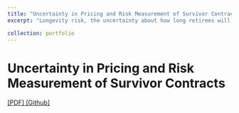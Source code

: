```yaml
---
title: "Uncertainty in Pricing and Risk Measurement of Survivor Contracts"
excerpt: "Longevity risk, the uncertainty about how long retirees will live, poses a challenge for pension funds. If people live longer than expected, these funds can face financial strain. Traditionally, reinsurance has been the go-to solution to transfer this risk. However, there has been a rising interest in using capital markets to manage longevity risk, particularly through financial products like survivor swaps. These contracts allow institutions to share the risk of longevity, but the market is still in its early stages, and *there is no clear agreement on the best methods for predicting life expectancy or applying the right pricing models*. This project explores the valuation of survivor swaps by using four different models to estimate survival rates, alongside eight premium principles to calculate the fair value of these contracts. Beyond just pricing these instruments, the research introduces a framework for assessing the potential risks involved. As the demand for longevity risk products grows, it is important for financial institutions to understand how to measure possible losses. This will help them allocate capital properly, ensuring they meet regulatory requirements such as those set out by Solvency II. By addressing these challenges, this research aims to contribute to a more stable and effective approach to managing longevity risk."

collection: portfolio
---
```


# Uncertainty in Pricing and Risk Measurement of Survivor Contracts
<a href="https://www.mdpi.com/2227-9091/13/2/35" target="_blank" onclick="gtag('event', 'click', { event_category: 'uncertainty-paper', event_action: 'click', event_label: 'PDF' });">
  [PDF]
</a>
<a href="https://github.com/kenrickraymond/Longevity-Instrument-Pricing" target="_blank" onclick="gtag('event', 'click', { event_category: 'uncertainty-paper', event_action: 'click', event_label: 'Github' });">
  [Github]
</a>